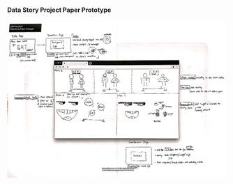 #### Data Story Project Paper Prototype
   ![prototype](https://github.com/PhyllisFei/my-cdv-fall19/blob/master/my-work/week9/dataStoryPaperPrototype.JPG)
